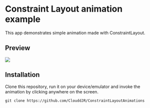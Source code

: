 # Constraint Layout animation example

This app demonstrates simple animation made with ConstraintLayout.

## Preview

![](https://i.imgur.com/h9XbCEB.gif)

## Installation

Clone this repository, run it on your device/emulator and invoke the animation by clicking anywhere on the screen.

```
git clone https://github.com/ClouddJR/ConstraintLayoutAnimations
```
